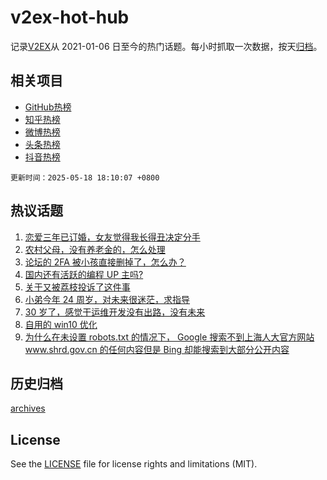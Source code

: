 # v2ex-hot-hub

 记录[V2EX](https://www.v2ex.com/)从 2021-01-06 日至今的热门话题。每小时抓取一次数据，按天[归档](archives)。
 
 ## 相关项目

- [GitHub热榜](https://github.com/lonnyzhang423/github-hot-hub)
- [知乎热榜](https://github.com/lonnyzhang423/zhihu-hot-hub)
- [微博热榜](https://github.com/lonnyzhang423/weibo-hot-hub)
- [头条热榜](https://github.com/lonnyzhang423/toutiao-hot-hub)
- [抖音热榜](https://github.com/lonnyzhang423/douyin-hot-hub)


 `更新时间：2025-05-18 18:10:07 +0800`

## 热议话题

1. [恋爱三年已订婚，女友觉得我长得丑决定分手](https://www.v2ex.com/t/1132490)
1. [农村父母，没有养老金的，怎么处理](https://www.v2ex.com/t/1132521)
1. [论坛的 2FA 被小孩直接删掉了，怎么办？](https://www.v2ex.com/t/1132464)
1. [国内还有活跃的编程 UP 主吗?](https://www.v2ex.com/t/1132458)
1. [关于又被荔枝投诉了这件事](https://www.v2ex.com/t/1132500)
1. [小弟今年 24 周岁，对未来很迷茫，求指导](https://www.v2ex.com/t/1132513)
1. [30 岁了，感觉干运维开发没有出路，没有未来](https://www.v2ex.com/t/1132482)
1. [自用的 win10 优化](https://www.v2ex.com/t/1132527)
1. [为什么在未设置 robots.txt 的情况下， Google 搜索不到上海人大官方网站 www.shrd.gov.cn 的任何内容但是 Bing 却能搜索到大部分公开内容](https://www.v2ex.com/t/1132443)

## 历史归档

[archives](archives)

## License

See the [LICENSE](LICENSE) file for license rights and limitations (MIT).

